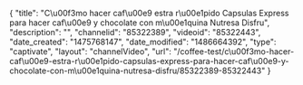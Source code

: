 {
    "title": "C\u00f3mo hacer caf\u00e9 estra r\u00e1pido Capsulas Express para hacer caf\u00e9 y chocolate con m\u00e1quina Nutresa Disfru",
    "description": "",
    "channelid": "85322389",
    "videoid": "85322443",
    "date_created": "1475768147",
    "date_modified": "1486664392",
    "type": "captivate",
    "layout": "channelVideo",
    "url": "\/coffee-test\/c\u00f3mo-hacer-caf\u00e9-estra-r\u00e1pido-capsulas-express-para-hacer-caf\u00e9-y-chocolate-con-m\u00e1quina-nutresa-disfru\/85322389-85322443"
}
